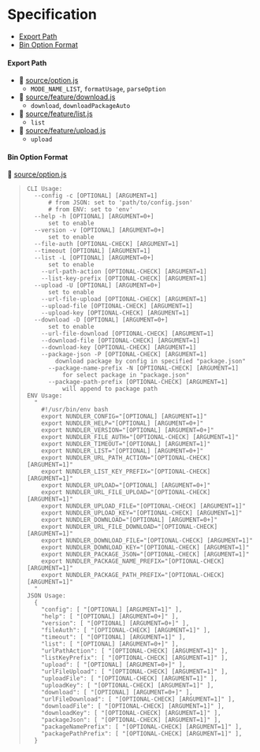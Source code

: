 # Specification

* [Export Path](#export-path)
* [Bin Option Format](#bin-option-format)

#### Export Path
+ 📄 [source/option.js](source/option.js)
  - `MODE_NAME_LIST`, `formatUsage`, `parseOption`
+ 📄 [source/feature/download.js](source/feature/download.js)
  - `download`, `downloadPackageAuto`
+ 📄 [source/feature/list.js](source/feature/list.js)
  - `list`
+ 📄 [source/feature/upload.js](source/feature/upload.js)
  - `upload`

#### Bin Option Format
📄 [source/option.js](source/option.js)
> ```
> CLI Usage:
>   --config -c [OPTIONAL] [ARGUMENT=1]
>       # from JSON: set to 'path/to/config.json'
>       # from ENV: set to 'env'
>   --help -h [OPTIONAL] [ARGUMENT=0+]
>       set to enable
>   --version -v [OPTIONAL] [ARGUMENT=0+]
>       set to enable
>   --file-auth [OPTIONAL-CHECK] [ARGUMENT=1]
>   --timeout [OPTIONAL] [ARGUMENT=1]
>   --list -L [OPTIONAL] [ARGUMENT=0+]
>       set to enable
>     --url-path-action [OPTIONAL-CHECK] [ARGUMENT=1]
>     --list-key-prefix [OPTIONAL-CHECK] [ARGUMENT=1]
>   --upload -U [OPTIONAL] [ARGUMENT=0+]
>       set to enable
>     --url-file-upload [OPTIONAL-CHECK] [ARGUMENT=1]
>     --upload-file [OPTIONAL-CHECK] [ARGUMENT=1]
>     --upload-key [OPTIONAL-CHECK] [ARGUMENT=1]
>   --download -D [OPTIONAL] [ARGUMENT=0+]
>       set to enable
>     --url-file-download [OPTIONAL-CHECK] [ARGUMENT=1]
>     --download-file [OPTIONAL-CHECK] [ARGUMENT=1]
>     --download-key [OPTIONAL-CHECK] [ARGUMENT=1]
>     --package-json -P [OPTIONAL-CHECK] [ARGUMENT=1]
>         download package by config in specified "package.json"
>       --package-name-prefix -N [OPTIONAL-CHECK] [ARGUMENT=1]
>           for select package in "package.json"
>       --package-path-prefix [OPTIONAL-CHECK] [ARGUMENT=1]
>           will append to package path
> ENV Usage:
>   "
>     #!/usr/bin/env bash
>     export NUNDLER_CONFIG="[OPTIONAL] [ARGUMENT=1]"
>     export NUNDLER_HELP="[OPTIONAL] [ARGUMENT=0+]"
>     export NUNDLER_VERSION="[OPTIONAL] [ARGUMENT=0+]"
>     export NUNDLER_FILE_AUTH="[OPTIONAL-CHECK] [ARGUMENT=1]"
>     export NUNDLER_TIMEOUT="[OPTIONAL] [ARGUMENT=1]"
>     export NUNDLER_LIST="[OPTIONAL] [ARGUMENT=0+]"
>     export NUNDLER_URL_PATH_ACTION="[OPTIONAL-CHECK] [ARGUMENT=1]"
>     export NUNDLER_LIST_KEY_PREFIX="[OPTIONAL-CHECK] [ARGUMENT=1]"
>     export NUNDLER_UPLOAD="[OPTIONAL] [ARGUMENT=0+]"
>     export NUNDLER_URL_FILE_UPLOAD="[OPTIONAL-CHECK] [ARGUMENT=1]"
>     export NUNDLER_UPLOAD_FILE="[OPTIONAL-CHECK] [ARGUMENT=1]"
>     export NUNDLER_UPLOAD_KEY="[OPTIONAL-CHECK] [ARGUMENT=1]"
>     export NUNDLER_DOWNLOAD="[OPTIONAL] [ARGUMENT=0+]"
>     export NUNDLER_URL_FILE_DOWNLOAD="[OPTIONAL-CHECK] [ARGUMENT=1]"
>     export NUNDLER_DOWNLOAD_FILE="[OPTIONAL-CHECK] [ARGUMENT=1]"
>     export NUNDLER_DOWNLOAD_KEY="[OPTIONAL-CHECK] [ARGUMENT=1]"
>     export NUNDLER_PACKAGE_JSON="[OPTIONAL-CHECK] [ARGUMENT=1]"
>     export NUNDLER_PACKAGE_NAME_PREFIX="[OPTIONAL-CHECK] [ARGUMENT=1]"
>     export NUNDLER_PACKAGE_PATH_PREFIX="[OPTIONAL-CHECK] [ARGUMENT=1]"
>   "
> JSON Usage:
>   {
>     "config": [ "[OPTIONAL] [ARGUMENT=1]" ],
>     "help": [ "[OPTIONAL] [ARGUMENT=0+]" ],
>     "version": [ "[OPTIONAL] [ARGUMENT=0+]" ],
>     "fileAuth": [ "[OPTIONAL-CHECK] [ARGUMENT=1]" ],
>     "timeout": [ "[OPTIONAL] [ARGUMENT=1]" ],
>     "list": [ "[OPTIONAL] [ARGUMENT=0+]" ],
>     "urlPathAction": [ "[OPTIONAL-CHECK] [ARGUMENT=1]" ],
>     "listKeyPrefix": [ "[OPTIONAL-CHECK] [ARGUMENT=1]" ],
>     "upload": [ "[OPTIONAL] [ARGUMENT=0+]" ],
>     "urlFileUpload": [ "[OPTIONAL-CHECK] [ARGUMENT=1]" ],
>     "uploadFile": [ "[OPTIONAL-CHECK] [ARGUMENT=1]" ],
>     "uploadKey": [ "[OPTIONAL-CHECK] [ARGUMENT=1]" ],
>     "download": [ "[OPTIONAL] [ARGUMENT=0+]" ],
>     "urlFileDownload": [ "[OPTIONAL-CHECK] [ARGUMENT=1]" ],
>     "downloadFile": [ "[OPTIONAL-CHECK] [ARGUMENT=1]" ],
>     "downloadKey": [ "[OPTIONAL-CHECK] [ARGUMENT=1]" ],
>     "packageJson": [ "[OPTIONAL-CHECK] [ARGUMENT=1]" ],
>     "packageNamePrefix": [ "[OPTIONAL-CHECK] [ARGUMENT=1]" ],
>     "packagePathPrefix": [ "[OPTIONAL-CHECK] [ARGUMENT=1]" ],
>   }
> ```
